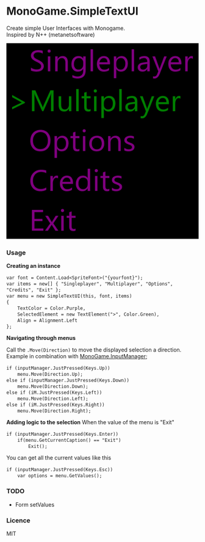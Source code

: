 # MonoGame.SimpleTextUI

Create simple User Interfaces with Monogame.  
Inspired by N++ (metanetsoftware)

![](img/SimpleMenu.png)

### Usage

**Creating an instance**

    var font = Content.Load<SpriteFont>("{yourfont}");
    var items = new[] { "Singleplayer", "Multiplayer", "Options", "Credits", "Exit" };
    var menu = new SimpleTextUI(this, font, items)
    {
        TextColor = Color.Purple,
        SelectedElement = new TextElement(">", Color.Green),
        Align = Alignment.Left
    };

**Navigating through menus**

Call the `.Move(Direction)` to move the displayed selection a direction.  
Example in combination with [MonoGame.InputManager](https://github.com/A1rPun/MonoGame.InputManager);


    if (inputManager.JustPressed(Keys.Up))
        menu.Move(Direction.Up);
    else if (inputManager.JustPressed(Keys.Down))
        menu.Move(Direction.Down);
    else if (iM.JustPressed(Keys.Left))
        menu.Move(Direction.Left);
    else if (iM.JustPressed(Keys.Right))
        menu.Move(Direction.Right);

**Adding logic to the selection**
When the value of the menu is "Exit"

    if (inputManager.JustPressed(Keys.Enter))
        if(menu.GetCurrentCaption() == "Exit")
            Exit();

You can get all the current values like this

    if (inputManager.JustPressed(Keys.Esc))
        var options = menu.GetValues();

### TODO

- Form setValues

### Licence
MIT
